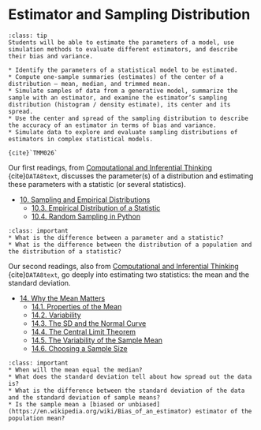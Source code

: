 # Estimator and Sampling Distribution

```{admonition} Learning Outcome
:class: tip
Students will be able to estimate the parameters of a model, use simulation methods to evaluate different estimators, and describe their bias and variance.
```

```{admonition} Sample Tasks
* Identify the parameters of a statistical model to be estimated.
* Compute one-sample summaries (estimates) of the center of a distribution – mean, median, and trimmed mean.
* Simulate samples of data from a generative model, summarize the sample with an estimator, and examine the estimator’s sampling distribution (histogram / density estimate), its center and its spread.
* Use the center and spread of the sampling distribution to describe the accuracy of an estimator in terms of bias and variance.
* Simulate data to explore and evaluate sampling distributions of estimators in complex statistical models.

{cite}`TMM026`
```

Our first readings, from [Computational and Inferential Thinking](https://inferentialthinking.com/chapters/intro.html) {cite}`DATA8text`, discusses the parameter(s) of a distribution and estimating these parameters with a statistic (or several statistics).
* [10. Sampling and Empirical Distributions](https://inferentialthinking.com/chapters/10/Sampling_and_Empirical_Distributions.html)
  * [10.3. Empirical Distribution of a Statistic](https://inferentialthinking.com/chapters/10/3/Empirical_Distribution_of_a_Statistic.html)
  * [10.4. Random Sampling in Python](https://inferentialthinking.com/chapters/10/4/Random_Sampling_in_Python.html)	

```{admonition} Reading Questions
:class: important
* What is the difference between a parameter and a statistic?
* What is the difference between the distribution of a population and the distribution of a statistic?
```

Our second readings, also from [Computational and Inferential Thinking](https://inferentialthinking.com/chapters/intro.html) {cite}`DATA8text`, go deeply into estimating two statistics: the mean and the standard deviation.
* [14. Why the Mean Matters](https://inferentialthinking.com/chapters/14/Why_the_Mean_Matters.html)
  * [14.1. Properties of the Mean](https://inferentialthinking.com/chapters/14/1/Properties_of_the_Mean.html)
  * [14.2. Variability](https://inferentialthinking.com/chapters/14/2/Variability.html)
  * [14.3. The SD and the Normal Curve](https://inferentialthinking.com/chapters/14/3/SD_and_the_Normal_Curve.html)
  * [14.4. The Central Limit Theorem](https://inferentialthinking.com/chapters/14/4/Central_Limit_Theorem.html)
  * [14.5. The Variability of the Sample Mean](https://inferentialthinking.com/chapters/14/5/Variability_of_the_Sample_Mean.html)
  * [14.6. Choosing a Sample Size](https://inferentialthinking.com/chapters/14/6/Choosing_a_Sample_Size.html)

```{admonition} Reading Questions
:class: important
* When will the mean equal the median?
* What does the standard deviation tell about how spread out the data is?
* What is the difference between the standard deviation of the data and the standard deviation of sample means?
* Is the sample mean a [biased or unbiased](https://en.wikipedia.org/wiki/Bias_of_an_estimator) estimator of the population mean?
```
